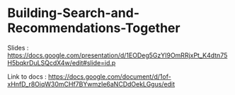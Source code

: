 # Building-Search-and-Recommendations-Together



Slides : https://docs.google.com/presentation/d/1EODeg5GzYI9OmRRjxPt_K4dtn75H5bqkrDuLSQcdX4w/edit#slide=id.p


Link to docs : https://docs.google.com/document/d/1of-xHnfD_r8OiqW30mCHf7BYwmzIe6aNCDdOekLGgus/edit

